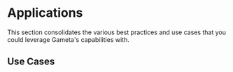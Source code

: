 # Applications

This section consolidates the various best practices and use cases that you could
leverage Gameta's capabilities with. 

## Use Cases


